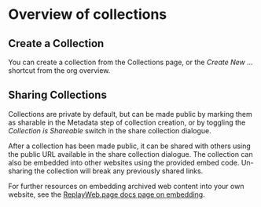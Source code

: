# Overview of collections

## Create a Collection

You can create a collection from the Collections page, or the  _Create New ..._ shortcut from the org overview.

## Sharing Collections

Collections are private by default, but can be made public by marking them as sharable in the Metadata step of collection creation, or by toggling the _Collection is Shareable_ switch in the share collection dialogue.

After a collection has been made public, it can be shared with others using the public URL available in the share collection dialogue. The collection can also be embedded into other websites using the provided embed code. Un-sharing the collection will break any previously shared links.

For further resources on embedding archived web content into your own website, see the [ReplayWeb.page docs page on embedding](https://replayweb.page/docs/embedding).

